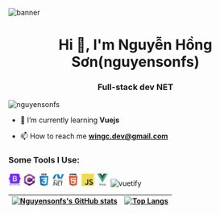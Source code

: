 ![banner](https://user-images.githubusercontent.com/42088872/95290058-f13b9180-089e-11eb-94e3-a44a5a1172c3.jpg)

<h1 align="center">Hi 👋, I'm Nguyễn Hồng Sơn(nguyensonfs)</h1>
<h3 align="center">Full-stack dev NET</h3>

<p align="left"> <img src="https://komarev.com/ghpvc/?username=nguyensonfs&label=Profile%20views&color=0e75b6&style=flat" alt="nguyensonfs" /> </p>

-   🌱 I’m currently learning **Vuejs**

-   📫 How to reach me **wingc.dev@gmail.com**

<p align="left">
</p>

<h3 align="left">Some Tools I Use:</h3>
<p align="left"> 
  <img src="https://raw.githubusercontent.com/devicons/devicon/master/icons/bootstrap/bootstrap-plain-wordmark.svg" alt="bootstrap" width="25" height="25"/>
  <img src="https://raw.githubusercontent.com/devicons/devicon/master/icons/csharp/csharp-original.svg" alt="csharp" width="25" height="25"/> 
  <img src="https://raw.githubusercontent.com/devicons/devicon/master/icons/css3/css3-original-wordmark.svg" alt="css3" width="25" height="25"/> 
  <img src="https://raw.githubusercontent.com/devicons/devicon/master/icons/dot-net/dot-net-original-wordmark.svg" alt="dotnet" width="25" height="25"/>
  <img src="https://raw.githubusercontent.com/devicons/devicon/master/icons/html5/html5-original-wordmark.svg" alt="html5" width="25" height="25"/> 
  <img src="https://raw.githubusercontent.com/devicons/devicon/master/icons/javascript/javascript-original.svg" alt="javascript" width="25" height="25"/>
  <img src="https://raw.githubusercontent.com/devicons/devicon/master/icons/vuejs/vuejs-original-wordmark.svg" alt="vuejs" width="25" height="25"/> 
  <img src="https://bestofjs.org/logos/vuetify.svg" alt="vuetify" width="25" height="25"/>
</p>

| [![Nguyensonfs's GitHub stats](https://github-readme-stats.vercel.app/api?username=nguyensonfs&show_icons=true&show=reviews,discussions_started,discussions_answered,prs_merged,prs_merged_percentage)](https://github.com/anuraghazra/github-readme-stats) | [![Top Langs](https://github-readme-stats.vercel.app/api/top-langs/?username=nguyensonfs&langs_count=8&layout=donut&hide=html,css,fluent,scss,stylus)](https://github.com/anuraghazra/github-readme-stats) |
| :------------------------------------------------------------------------------------------------------------------------------------------------------------------------------------------------------------------------------------------------------------: | :--------------------------------------------------------------------------------------------------------------------------------------------------------------------------------------------------------------: |
